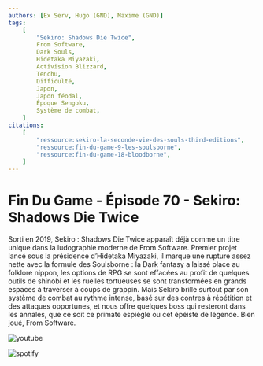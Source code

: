 ```yaml
---
authors: [Ex Serv, Hugo (GND), Maxime (GND)]
tags:
    [
        "Sekiro: Shadows Die Twice",
        From Software,
        Dark Souls,
        Hidetaka Miyazaki,
        Activision Blizzard,
        Tenchu,
        Difficulté,
        Japon,
        Japon féodal,
        Époque Sengoku,
        Système de combat,
    ]
citations:
    [
        "ressource:sekiro-la-seconde-vie-des-souls-third-editions",
        "ressource:fin-du-game-9-les-soulsborne",
        "ressource:fin-du-game-18-bloodborne",
    ]
---
```


# Fin Du Game - Épisode 70 - Sekiro: Shadows Die Twice

Sorti en 2019, Sekiro : Shadows Die Twice apparaît déjà comme un titre unique dans la ludographie moderne de From Software. Premier projet lancé sous la présidence d’Hidetaka Miyazaki, il marque une rupture assez nette avec la formule des Soulsborne : la Dark fantasy a laissé place au folklore nippon, les options de RPG se sont effacées au profit de quelques outils de shinobi et les ruelles tortueuses se sont transformées en grands espaces à traverser à coups de grappin.
Mais Sekiro brille surtout par son système de combat au rythme intense, basé sur des contres à répétition et des attaques opportunes, et nous offre quelques boss qui resteront dans les annales, que ce soit ce primate espiègle ou cet épéiste de légende. Bien joué, From Software.

![youtube](https://www.youtube.com/watch?v=CwyIe6b1ixI)

![spotify](https://open.spotify.com/episode/2Ydbnq2P4jUsJmj9u2TtVB)
